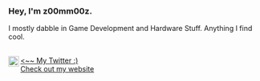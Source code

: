 ### Hey, I'm z00mm00z. 

I mostly dabble in Game Development and Hardware Stuff. Anything I find cool. 

<br />
<a href="https://twitter.com/z00mm00z"><~~ My Twitter :)
  <img align="left" alt="z00mm00z | Twitter" width="21px" src="https://raw.githubusercontent.com/anuraghazra/anuraghazra/master/assets/twitter.svg" />
</a>
<br />
<a href="z00mm00z.github.io">Check out my website</a>


<!---
z00mm00z/z00mm00z is a ✨ special ✨ repository because its `README.md` (this file) appears on your GitHub profile.
You can click the Preview link to take a look at your changes.
--->
